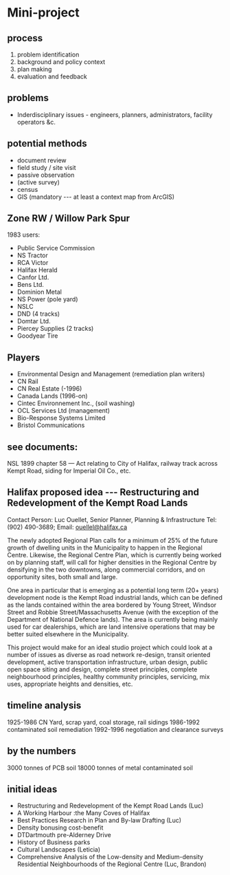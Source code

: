 # Mini-project

## process

1. problem identification
2. background and policy context
3. plan making
4. evaluation and feedback

## problems

* Inderdisciplinary issues - engineers, planners, administrators, facility operators &c.

## potential methods

* document review
* field study / site visit
* passive observation
* (active survey)
* census
* GIS (mandatory --- at least a context map from ArcGIS)

## Zone RW / Willow Park Spur

1983 users:

* Public Service Commission
* NS Tractor
* RCA Victor
* Halifax Herald
* Canfor Ltd.
* Bens Ltd.
* Dominion Metal
* NS Power (pole yard)
* NSLC
* DND (4 tracks)
* Domtar Ltd.
* Piercey Supplies (2 tracks)
* Goodyear Tire 

## Players 

* Environmental Design and Management (remediation plan writers)
* CN Rail
* CN Real Estate (-1996)
* Canada Lands (1996-on)
* Cintec Environnement Inc., (soil washing)
* OCL Services Ltd (management)
* Bio-Response Systems Limited
* Bristol Communications


## see documents:

NSL 1899 chapter   58 — Act relating to City of Halifax, railway track across Kempt Road, siding for Imperial Oil Co., etc. 

## Halifax proposed idea --- Restructuring and Redevelopment of the Kempt Road Lands

Contact Person: Luc Ouellet, Senior Planner, Planning & Infrastructure Tel: (902) 490-3689; Email: ouellel@halifax.ca

The newly adopted Regional Plan calls for a minimum of 25% of the future growth of dwelling units in the Municipality to happen in the Regional Centre. Likewise, the Regional Centre Plan, which is currently being worked on by planning staff, will call for higher densities in the Regional Centre by densifying in the two downtowns, along commercial corridors, and on opportunity sites, both small and large. 
  
  
  
One area in particular that is emerging as a potential long term (20+ years) development node is the Kempt Road industrial lands, which can be defined as the lands contained within the area bordered by Young Street, Windsor Street and Robbie Street/Massachusetts Avenue (with the exception of the Department of National Defence lands). The area is currently being mainly used for car dealerships, which are land intensive operations that may be better suited elsewhere in the Municipality.

This project would make for an ideal studio project which could look at a number of issues as
diverse as road network re-design, transit oriented development, active transportation
infrastructure, urban design, public open space siting and design, complete street principles,
complete neighbourhood principles, healthy community principles, servicing, mix uses,
appropriate heights and densities, etc.

## timeline analysis

1925-1986 CN Yard, scrap yard, coal storage, rail sidings 
1986-1992 contaminated soil remediation
1992-1996 negotiation and clearance surveys

## by the numbers

3000 tonnes of PCB soil
18000 tonnes of metal contaminated soil
## initial ideas

* Restructuring and Redevelopment of the Kempt Road Lands (Luc)
* A Working Harbour :the Many Coves of Halifax
* Best Practices Research in Plan and By-law Drafting (Luc)
* Density bonusing cost-benefit
* DTDartmouth pre-Alderney Drive
* History of Business parks
* Cultural Landscapes (Leticia)
* Comprehensive Analysis of the Low-density and Medium-density Residential Neighbourhoods of the Regional Centre (Luc, Brandon)
